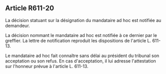 Article R611-20
----
La décision statuant sur la désignation du mandataire ad hoc est notifiée au
demandeur.

La décision nommant le mandataire ad hoc est notifiée à ce dernier par le
greffier. La lettre de notification reproduit les dispositions de l'article L.
611-13.

Le mandataire ad hoc fait connaître sans délai au président du tribunal son
acceptation ou son refus. En cas d'acceptation, il lui adresse l'attestation sur
l'honneur prévue à l'article L. 611-13.
